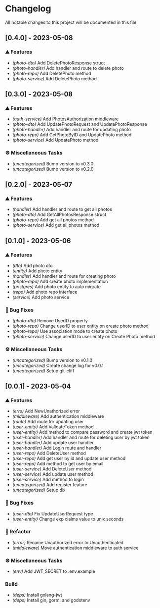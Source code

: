 # Changelog

All notable changes to this project will be documented in this file.

## [0.4.0] - 2023-05-08

### ⛰️  Features

- *(photo-dto)* Add DeletePhotoResponse struct
- *(photo-handler)* Add handler and route to delete photo
- *(photo-repo)* Add DeletePhoto method
- *(photo-service)* Add DeletePhoto method

## [0.3.0] - 2023-05-08

### ⛰️  Features

- *(auth-service)* Add PhotosAuthorization middleware
- *(photo-dto)* Add UpdatePhotoRequest and UpdatePhotoResponse
- *(photo-handler)* Add handler and route for updating photo
- *(photo-repo)* Add GetPhotoByID and UpdatePhoto method
- *(photo-service)* Add UpdatePhoto method

### ⚙️ Miscellaneous Tasks

- *(uncategorized)* Bump version to v0.3.0
- *(uncategorized)* Bump version to v0.2.0

## [0.2.0] - 2023-05-07

### ⛰️  Features

- *(handler)* Add handler and route to get all photos
- *(photo-dto)* Add GetAllPhotosResponse struct
- *(photo-repo)* Add get all photos method
- *(photo-service)* Add get all photos method

## [0.1.0] - 2023-05-06

### ⛰️  Features

- *(dto)* Add photo dto
- *(entity)* Add photo entity
- *(handler)* Add handler and route for creating photo
- *(photo-repo)* Add create photo implementation
- *(postgres)* Add photo entity to auto migrate
- *(repo)* Add photo repo interface
- *(service)* Add photo service

### 🐛 Bug Fixes

- *(photo-dto)* Remove UserID property
- *(photo-repo)* Change userID to user entity on create photo method
- *(photo-repo)* Use association mode to create photo
- *(photo-service)* Change userID to user entity on Create Photo method

### ⚙️ Miscellaneous Tasks

- *(uncategorized)* Bump version to v0.1.0
- *(uncategorized)* Create change log for v0.0.1
- *(uncategorized)* Setup git-cliff

## [0.0.1] - 2023-05-04

### ⛰️  Features

- *(errs)* Add NewUnathorized error
- *(middleware)* Add authentication middleware
- *(route)* Add route for updating user
- *(user-entity)* Add ValidateToken method
- *(user-entity)* Add method to compare password and create jwt token
- *(user-handler)* Add handler and route for deleting user by jwt token
- *(user-handler)* Add update user handler
- *(user-handler)* Add Login route and handler
- *(user-repo)* Add DeleteUser method
- *(user-repo)* Add get user by id and update user method
- *(user-repo)* Add method to get user by email
- *(user-service)* Add DeleteUser method
- *(user-service)* Add update user method
- *(user-service)* Add method to login
- *(uncategorized)* Add register feature
- *(uncategorized)* Setup db

### 🐛 Bug Fixes

- *(user-dto)* Fix UpdateUserRequest type
- *(user-entity)* Change exp claims value to unix seconds

### 🚜 Refactor

- *(error)* Rename Unauthorized error to Unauthenticated
- *(middleware)* Move authentication middleware to auth service

### ⚙️ Miscellaneous Tasks

- *(env)* Add JWT_SECRET to .env.example

### Build

- *(deps)* Install golang-jwt
- *(deps)* Install gin, gorm, and godotenv

<!-- generated by git-cliff -->
